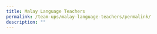 ```yaml
---
title: Malay Language Teachers
permalink: /team-ups/malay-language-teachers/permalink/
description: ""
---
```


